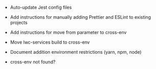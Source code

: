 -   Auto-update Jest config files
-   Add instructions for manually adding Prettier and ESLint to existing projects
-   Add instructions for move from parameter to cross-env
-   Move lwc-services build to cross-env
-   Document addition environment restrictions (yarn, npm, node)

-   cross-env not found?
